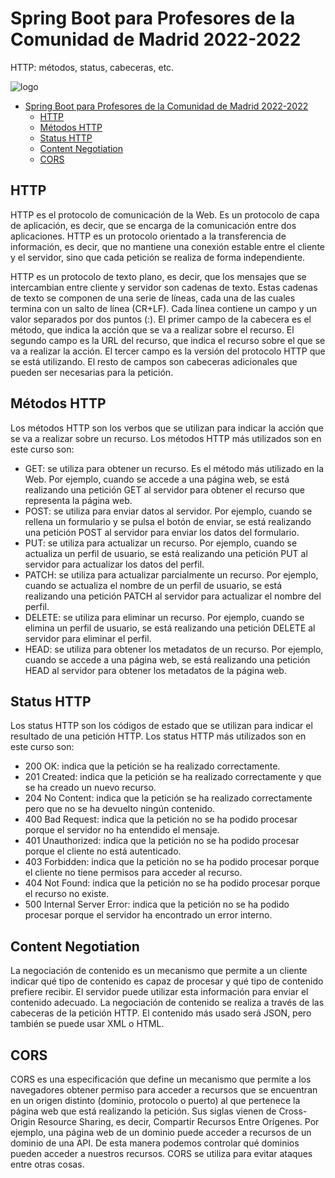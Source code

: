 # Spring Boot para Profesores de la Comunidad de Madrid 2022-2022

HTTP: métodos, status, cabeceras, etc.

![logo](https://rubensa.files.wordpress.com/2021/05/spring-boot-logo.png)

- [Spring Boot para Profesores de la Comunidad de Madrid 2022-2022](#spring-boot-para-profesores-de-la-comunidad-de-madrid-2022-2022)
  - [HTTP](#http)
  - [Métodos HTTP](#métodos-http)
  - [Status HTTP](#status-http)
  - [Content Negotiation](#content-negotiation)
  - [CORS](#cors)

## HTTP
HTTP es el protocolo de comunicación de la Web. Es un protocolo de capa de aplicación, es decir, que se encarga de la comunicación entre dos aplicaciones. HTTP es un protocolo orientado a la transferencia de información, es decir, que no mantiene una conexión estable entre el cliente y el servidor, sino que cada petición se realiza de forma independiente.

HTTP es un protocolo de texto plano, es decir, que los mensajes que se intercambian entre cliente y servidor son cadenas de texto. Estas cadenas de texto se componen de una serie de líneas, cada una de las cuales termina con un salto de línea (CR+LF). Cada línea contiene un campo y un valor separados por dos puntos (:). El primer campo de la cabecera es el método, que indica la acción que se va a realizar sobre el recurso. El segundo campo es la URL del recurso, que indica el recurso sobre el que se va a realizar la acción. El tercer campo es la versión del protocolo HTTP que se está utilizando. El resto de campos son cabeceras adicionales que pueden ser necesarias para la petición.

## Métodos HTTP
Los métodos HTTP son los verbos que se utilizan para indicar la acción que se va a realizar sobre un recurso. Los métodos HTTP más utilizados son en este curso son:
- GET: se utiliza para obtener un recurso. Es el método más utilizado en la Web. Por ejemplo, cuando se accede a una página web, se está realizando una petición GET al servidor para obtener el recurso que representa la página web.
- POST: se utiliza para enviar datos al servidor. Por ejemplo, cuando se rellena un formulario y se pulsa el botón de enviar, se está realizando una petición POST al servidor para enviar los datos del formulario.
- PUT: se utiliza para actualizar un recurso. Por ejemplo, cuando se actualiza un perfil de usuario, se está realizando una petición PUT al servidor para actualizar los datos del perfil.
- PATCH: se utiliza para actualizar parcialmente un recurso. Por ejemplo, cuando se actualiza el nombre de un perfil de usuario, se está realizando una petición PATCH al servidor para actualizar el nombre del perfil.
- DELETE: se utiliza para eliminar un recurso. Por ejemplo, cuando se elimina un perfil de usuario, se está realizando una petición DELETE al servidor para eliminar el perfil.
- HEAD: se utiliza para obtener los metadatos de un recurso. Por ejemplo, cuando se accede a una página web, se está realizando una petición HEAD al servidor para obtener los metadatos de la página web.

## Status HTTP
Los status HTTP son los códigos de estado que se utilizan para indicar el resultado de una petición HTTP. Los status HTTP más utilizados son en este curso son:
- 200 OK: indica que la petición se ha realizado correctamente.
- 201 Created: indica que la petición se ha realizado correctamente y que se ha creado un nuevo recurso.
- 204 No Content: indica que la petición se ha realizado correctamente pero que no se ha devuelto ningún contenido.
- 400 Bad Request: indica que la petición no se ha podido procesar porque el servidor no ha entendido el mensaje.
- 401 Unauthorized: indica que la petición no se ha podido procesar porque el cliente no está autenticado.
- 403 Forbidden: indica que la petición no se ha podido procesar porque el cliente no tiene permisos para acceder al recurso.
- 404 Not Found: indica que la petición no se ha podido procesar porque el recurso no existe.
- 500 Internal Server Error: indica que la petición no se ha podido procesar porque el servidor ha encontrado un error interno.

## Content Negotiation
La negociación de contenido es un mecanismo que permite a un cliente indicar qué tipo de contenido es capaz de procesar y qué tipo de contenido prefiere recibir. El servidor puede utilizar esta información para enviar el contenido adecuado. La negociación de contenido se realiza a través de las cabeceras de la petición HTTP. El contenido más usado será JSON, pero también se puede usar XML o HTML.

## CORS
CORS es una especificación que define un mecanismo que permite a los navegadores obtener permiso para acceder a recursos que se encuentran en un origen distinto (dominio, protocolo o puerto) al que pertenece la página web que está realizando la petición. Sus siglas vienen de Cross-Origin Resource Sharing, es decir, Compartir Recursos Entre Orígenes. Por ejemplo, una página web de un dominio puede acceder a recursos de un dominio de una API. De esta manera podemos controlar qué dominios pueden acceder a nuestros recursos. CORS se utiliza para evitar ataques entre otras cosas.

